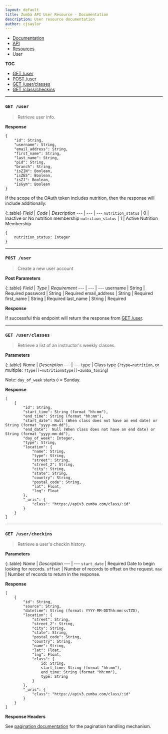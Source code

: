 ```yaml
---
layout: default
title: Zumba API User Resource - Documentation
description: User resource documentation
author: cjsaylor
---
```


<ul class="breadcrumb">
	<li><a href="{{site_url}}/docs">Documentation</a></li>
	<li><a href="{{site_url}}/docs/api">API</a></li>
	<li><a href="{{site_url}}/docs/api/resources">Resources</a></li>
	<li class="active">User</li>
</ul>

**TOC**

<ul>
	<li><a href="#getUser">GET /user</a></li>
	<li><a href="#postUser">POST /user</a></li>
	<li><a href="#getUserClasses">GET /user/classes</a></li>
	<li><a href="#getClassCheckins">GET /class/checkins</a></li>
</ul>

<hr>

<span id="getUser"></span>

### `GET /user`

> Retrieve user info.

**Response**

```
{
	"id": String,
	"username": String,
	"email_address": String,
	"first_name": String,
	"last_name": String,
	"pid": String,
	"branch": String,
	"isZIN": Boolean,
	"isZES": Boolean,
	"isZJ": Boolean,
	"isGym": Boolean
}
```

If the scope of the OAuth token includes nutrition, then the response will include additionally:

{:.table}
*Field* | *Code* | *Description*
--- | --- | ---
`nutrition_status` | 0 | Inactive or No nutrition membership
`nutrition_status` | 1 | Active Nutrition Membership

```
{
	nutrition_status: Integer
}
```

<hr>

<span id="postUser"></span>

### `POST /user`

> Create a new user account


**Post Parameters**

{:.table}
*Field* | *Type* | *Requirement*
--- | --- | ---
username | String | Required
password | String | Required
email_address | String | Required
first_name | String | Required
last_name | String | Required

**Response**

If successful this endpoint will return the response from <a href="#getUser">GET /user</a>.


<hr>

<span id="getUserClasses"></span>

### `GET /user/classes`

> Retrieve a list of an instructor's weekly classes.

**Parameters**

{:.table}
*Name* | *Description*
--- | ---
type | Class type (`?type=nutrition`, or multiple: `?type[]=nutrition&type[]=zumba_toning`)

Note: `day_of_week` starts `0` = Sunday.

**Response**

```
[
	{
		"id": String,
		"start_time": String (format "hh:mm"),
		"end_time": String (format "hh:mm"),
		"start_date": Null (When class does not have an end date) or String (format "yyyy-mm-dd"),
		"end_date":  Null (When class does not have an end date) or String (format "yyyy-mm-dd"),
		"day_of_week": Integer,
		"type": String,
		"location": {
			"name": String,
			"type": String,
			"street": String,
			"street_2": String,
			"city": String,
			"state": String,
			"country": String,
			"postal_code": String,
			"lat": Float,
			"lng": Float
		},
		"_uris": {
			"class": "https://apiv3.zumba.com/class/:id"
		}
	}
]
```

<hr>

<span id="getClassCheckins"></span>
### `GET /user/checkins`

> Retrieve a user's checkin history.

**Parameters**

{:.table}
*Name* | *Description*
--- | ---
`start_date` | <span class="label label-warning">Required</span> Date to begin looking for records.
`offset` | Number of records to offset on the request.
`max` | Number of records to return in the response.

**Response**

```
[
	{
		"id": String,
		"source": String,
		"datetime": String (format: YYYY-MM-DDThh:mm:ssTZD),
		"location": {
			"street": String,
			"street_2": String,
			"city": String,
			"state": String,
			"postal_code": String,
			"country": String,
			"name": String,
			"lat": Float,
			"lng": Float,
			"class": {
				id: String,
				start_time: String (format "hh:mm"),
				end_time: String (format "hh:mm"),
				type: String
			}
		},
		"_uris": {
			"class": "https://apiv3.zumba.com/class/:id"
		}
	}
]
```


**Response Headers**

See [pagination documentation]({{site_url}}/docs/api/pagination.html) for the pagination handling mechanism.
